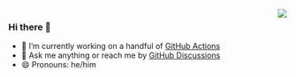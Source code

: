 <a href="https://github.com/anuraghazra/github-readme-stats" target="_blank">
  <img align="right" src="https://github-readme-stats.vercel.app/api/top-langs/?username=zgosalvez&layout=compact&bg_color=24292e&hide_border=true&title_color=c9d1d9&text_color=c9d1d9" />
</a>

### Hi there 👋

- 🔭 I’m currently working on a handful of [GitHub Actions](https://github.com/marketplace?type=actions&query=zgosalvez)
- 💬 Ask me anything or reach me by [GitHub Discussions](https://github.com/zgosalvez/zgosalvez/discussions)
- 😄 Pronouns: he/him
